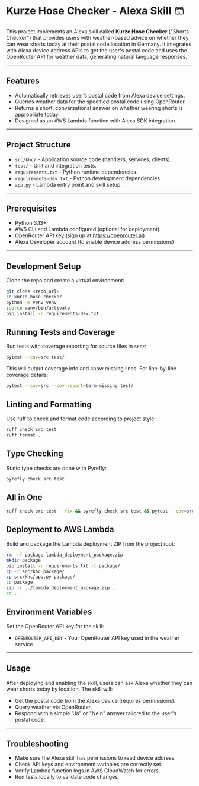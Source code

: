 # Kurze Hose Checker - Alexa Skill 🩳

This project implements an Alexa skill called **Kurze Hose Checker** ("Shorts Checker") that provides users with weather-based advice on whether they can wear shorts today at their postal code location in Germany. It integrates with Alexa device address APIs to get the user's postal code and uses the OpenRouter API for weather data, generating natural language responses.

---

## Features

- Automatically retrieves user’s postal code from Alexa device settings.
- Queries weather data for the specified postal code using OpenRouter.
- Returns a short, conversational answer on whether wearing shorts is appropriate today.
- Designed as an AWS Lambda function with Alexa SDK integration.

---

## Project Structure

- `src/khc/` - Application source code (handlers, services, clients).
- `test/` - Unit and integration tests.
- `requirements.txt` - Python runtime dependencies.
- `requirements-dev.txt` - Python development dependencies.
- `app.py` - Lambda entry point and skill setup.

---

## Prerequisites

- Python 3.13+
- AWS CLI and Lambda configured (optional for deployment)
- OpenRouter API key (sign up at https://openrouter.ai)
- Alexa Developer account (to enable device address permissions)

---

## Development Setup

Clone the repo and create a virtual environment:

```bash
git clone <repo_url>
cd kurze-hose-checker
python -m venv venv
source venv/bin/activate
pip install -r requirements-dev.txt
```

## Running Tests and Coverage

Run tests with coverage reporting for source files in `src/`:

```bash
pytest --cov=src test/
```

This will output coverage info and show missing lines.
For line-by-line coverage details:

```zsh
pytest --cov=src --cov-report=term-missing test/
```

## Linting and Formatting

Use ruff to check and format code according to project style:
```zsh
ruff check src test
ruff format .
```

## Type Checking

Static type checks are done with Pyrefly:

```zsh
pyrefly check src test
```

## All in One
```zsh
ruff check src test --fix && pyrefly check src test && pytest --cov=src --cov-report=term-missing test/
```

## Deployment to AWS Lambda

Build and package the Lambda deployment ZIP from the project root:

```zsh
rm -rf package lambda_deployment_package.zip
mkdir package
pip install -r requirements.txt -t package/
cp -r src/khc package/
cp src/khc/app.py package/
cd package
zip -r ../lambda_deployment_package.zip .
cd ..
```

## Environment Variables

Set the OpenRouter API key for the skill:

- `OPENROUTER_API_KEY` - Your OpenRouter API key used in the weather service.

---

## Usage

After deploying and enabling the skill, users can ask Alexa whether they can wear shorts today by location. The skill will:

- Get the postal code from the Alexa device (requires permissions).
- Query weather via OpenRouter.
- Respond with a simple "Ja" or "Nein" answer tailored to the user's postal code.

---

## Troubleshooting

- Make sure the Alexa skill has permissions to read device address.
- Check API keys and environment variables are correctly set.
- Verify Lambda function logs in AWS CloudWatch for errors.
- Run tests locally to validate code changes.
